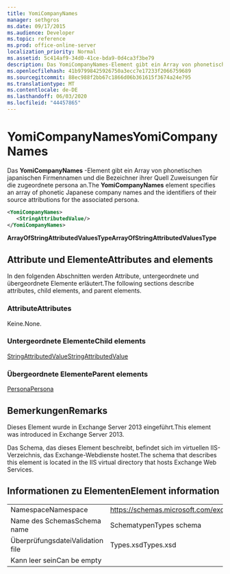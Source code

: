 ```yaml
---
title: YomiCompanyNames
manager: sethgros
ms.date: 09/17/2015
ms.audience: Developer
ms.topic: reference
ms.prod: office-online-server
localization_priority: Normal
ms.assetid: 5c414af9-34d0-41ce-bda9-0d4ca3f3be79
description: Das YomiCompanyNames-Element gibt ein Array von phonetischen japanischen Firmennamen und die Bezeichner ihrer Quell Zuweisungen für die zugeordnete persona an.
ms.openlocfilehash: 41b97998425926750a3ecc7e17233f2066759689
ms.sourcegitcommit: 88ec988f2bb67c1866d06b361615f3674a24e795
ms.translationtype: MT
ms.contentlocale: de-DE
ms.lasthandoff: 06/03/2020
ms.locfileid: "44457865"
---
```

# <a name="yomicompanynames"></a><span data-ttu-id="2c074-103">YomiCompanyNames</span><span class="sxs-lookup"><span data-stu-id="2c074-103">YomiCompanyNames</span></span>

<span data-ttu-id="2c074-104">Das **YomiCompanyNames** -Element gibt ein Array von phonetischen japanischen Firmennamen und die Bezeichner ihrer Quell Zuweisungen für die zugeordnete persona an.</span><span class="sxs-lookup"><span data-stu-id="2c074-104">The **YomiCompanyNames** element specifies an array of phonetic Japanese company names and the identifiers of their source attributions for the associated persona.</span></span> 
  
```XML
<YomiCompanyNames>
   <StringAttributedValue/>
</YomiCompanyNames>
```

 <span data-ttu-id="2c074-105">**ArrayOfStringAttributedValuesType**</span><span class="sxs-lookup"><span data-stu-id="2c074-105">**ArrayOfStringAttributedValuesType**</span></span>
## <a name="attributes-and-elements"></a><span data-ttu-id="2c074-106">Attribute und Elemente</span><span class="sxs-lookup"><span data-stu-id="2c074-106">Attributes and elements</span></span>

<span data-ttu-id="2c074-107">In den folgenden Abschnitten werden Attribute, untergeordnete und übergeordnete Elemente erläutert.</span><span class="sxs-lookup"><span data-stu-id="2c074-107">The following sections describe attributes, child elements, and parent elements.</span></span>
  
### <a name="attributes"></a><span data-ttu-id="2c074-108">Attribute</span><span class="sxs-lookup"><span data-stu-id="2c074-108">Attributes</span></span>

<span data-ttu-id="2c074-109">Keine.</span><span class="sxs-lookup"><span data-stu-id="2c074-109">None.</span></span>
  
### <a name="child-elements"></a><span data-ttu-id="2c074-110">Untergeordnete Elemente</span><span class="sxs-lookup"><span data-stu-id="2c074-110">Child elements</span></span>

[<span data-ttu-id="2c074-111">StringAttributedValue</span><span class="sxs-lookup"><span data-stu-id="2c074-111">StringAttributedValue</span></span>](stringattributedvalue.md)
  
### <a name="parent-elements"></a><span data-ttu-id="2c074-112">Übergeordnete Elemente</span><span class="sxs-lookup"><span data-stu-id="2c074-112">Parent elements</span></span>

[<span data-ttu-id="2c074-113">Persona</span><span class="sxs-lookup"><span data-stu-id="2c074-113">Persona</span></span>](persona.md)
  
## <a name="remarks"></a><span data-ttu-id="2c074-114">Bemerkungen</span><span class="sxs-lookup"><span data-stu-id="2c074-114">Remarks</span></span>

<span data-ttu-id="2c074-115">Dieses Element wurde in Exchange Server 2013 eingeführt.</span><span class="sxs-lookup"><span data-stu-id="2c074-115">This element was introduced in Exchange Server 2013.</span></span>
  
<span data-ttu-id="2c074-116">Das Schema, das dieses Element beschreibt, befindet sich im virtuellen IIS-Verzeichnis, das Exchange-Webdienste hostet.</span><span class="sxs-lookup"><span data-stu-id="2c074-116">The schema that describes this element is located in the IIS virtual directory that hosts Exchange Web Services.</span></span>
  
## <a name="element-information"></a><span data-ttu-id="2c074-117">Informationen zu Elementen</span><span class="sxs-lookup"><span data-stu-id="2c074-117">Element information</span></span>

|||
|:-----|:-----|
|<span data-ttu-id="2c074-118">Namespace</span><span class="sxs-lookup"><span data-stu-id="2c074-118">Namespace</span></span>  <br/> |https://schemas.microsoft.com/exchange/services/2006/types  <br/> |
|<span data-ttu-id="2c074-119">Name des Schemas</span><span class="sxs-lookup"><span data-stu-id="2c074-119">Schema name</span></span>  <br/> |<span data-ttu-id="2c074-120">Schematypen</span><span class="sxs-lookup"><span data-stu-id="2c074-120">Types schema</span></span>  <br/> |
|<span data-ttu-id="2c074-121">Überprüfungsdatei</span><span class="sxs-lookup"><span data-stu-id="2c074-121">Validation file</span></span>  <br/> |<span data-ttu-id="2c074-122">Types.xsd</span><span class="sxs-lookup"><span data-stu-id="2c074-122">Types.xsd</span></span>  <br/> |
|<span data-ttu-id="2c074-123">Kann leer sein</span><span class="sxs-lookup"><span data-stu-id="2c074-123">Can be empty</span></span>  <br/> ||
   

